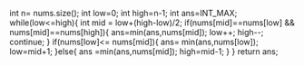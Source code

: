 int n= nums.size();
int low=0;
int high=n-1;
int ans=INT_MAX;
while(low<=high){
int mid = low+(high-low)/2;
if(nums[mid]==nums[low] && nums[mid]==nums[high]){
ans=min(ans,nums[mid]);
low++;
high--;
continue;
}
if(nums[low]<= nums[mid]){
ans= min(ans,nums[low]);
low=mid+1;
}else{
ans =min(ans,nums[mid]);
high=mid-1;
}
}
return ans;